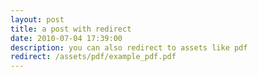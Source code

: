 ```yaml
---
layout: post
title: a post with redirect
date: 2010-07-04 17:39:00
description: you can also redirect to assets like pdf
redirect: /assets/pdf/example_pdf.pdf
---
```

